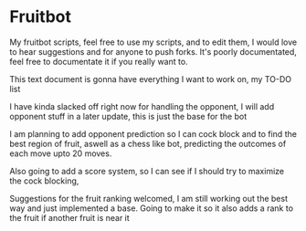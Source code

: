 Fruitbot
========

My fruitbot scripts,
feel free to use my scripts, and to edit them, 
I would love to hear suggestions and for anyone to push forks.
It's poorly documentated, feel free to documentate it if you really want to.

This text document is gonna have everything I want to work on, my TO-DO list

I have kinda slacked off right now for handling the opponent, I will add opponent stuff in a later update, this is just the base for the bot

I am planning to add opponent prediction so I can cock block and to find the best region of fruit, aswell as a chess like bot, predicting the outcomes of each move upto 20 moves.

Also going to add a score system, so I can see if I should try to maximize the cock blocking,

Suggestions for the fruit ranking welcomed, I am still working out the best way and just implemented a base.
Going to make it so it also adds a rank to the fruit if another fruit is near it
